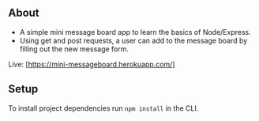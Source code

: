 ## About

- A simple mini message board app to learn the basics of Node/Express. 
- Using get and post requests, a user can add to the message board by filling out the new message form.

Live: [https://mini-messageboard.herokuapp.com/]

## Setup

To install project dependencies run `npm install` in the CLI.
